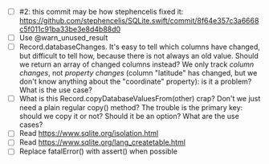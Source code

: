 - [ ] #2: this commit may be how stephencelis fixed it: https://github.com/stephencelis/SQLite.swift/commit/8f64e357c3a6668c5f011c91ba33be3e8d4b88d0
- [ ] Use @warn_unused_result
- [ ] Record.databaseChanges. It's easy to tell which columns have changed, but difficult to tell how, because there is not always an old value. Should we return an array of changed columns instead? We only track *column changes*, not *property changes* (column "latitude" has changed, but we don't know anything about the "coordinate" property): is it a problem? What is the use case?
- [ ] What is this Record.copyDatabaseValuesFrom(other) crap? Don't we just need a plain regular copy() method? The trouble is the primary key: should we copy it or not? Should it be an option? What are the use cases?
- [ ] Read https://www.sqlite.org/isolation.html
- [ ] Read https://www.sqlite.org/lang_createtable.html
- [ ] Replace fatalError() with assert() when possible
